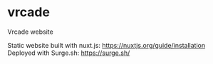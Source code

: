 # vrcade
Vrcade website

Static website built with nuxt.js: https://nuxtjs.org/guide/installation
Deployed with Surge.sh: https://surge.sh/
